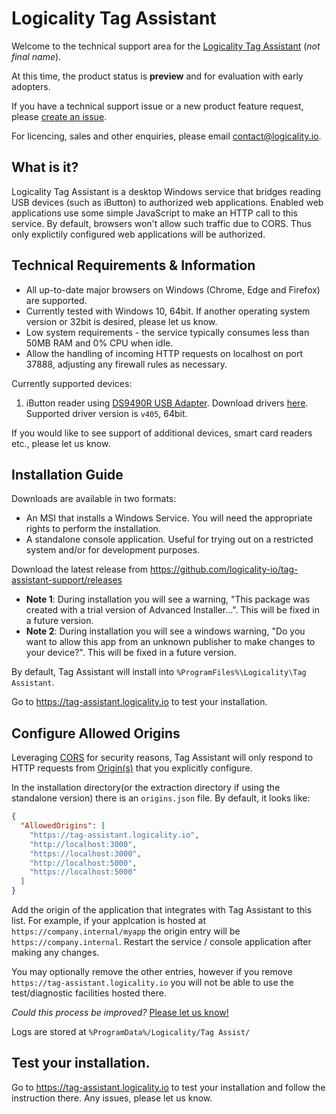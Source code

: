 # Logicality Tag Assistant

Welcome to the technical support area for the [Logicality Tag Assistant](https://tag-assistant.logicality.io) (_not final name_).

At this time, the product status is **preview** and for evaluation with early adopters.

If you have a technical support issue or a new product feature request, please [create an issue](https://github.com/logicality-io/tag-assistant-support/issues/new).

For licencing, sales and other enquiries, please email contact@logicality.io.

## What is it?

Logicality Tag Assistant is a desktop Windows service that bridges reading USB devices (such as iButton) to authorized web applications. Enabled web
applications use some simple JavaScript to make an HTTP call to this service. By default, browsers won't allow such traffic due to CORS. Thus only explictily configured
web applications will be authorized.

## Technical Requirements & Information

- All up-to-date major browsers on Windows (Chrome, Edge and Firefox) are supported.
- Currently tested with Windows 10, 64bit. If another operating system version or 32bit is desired, please let us know.
- Low system requirements - the service typically consumes less than 50MB RAM and 0% CPU when idle.
- Allow the handling of incoming HTTP requests on localhost on port 37888, adjusting any firewall rules as necessary.

Currently supported devices:

1. iButton reader using [DS9490R USB Adapter](https://www.maximintegrated.com/en/products/ibutton-one-wire/ibutton/DS9490R.html). Download drivers [here](https://www.maximintegrated.com/en/products/ibutton-one-wire/one-wire/software-tools/drivers/download-1-wire-ibutton-drivers-for-windows.html). Supported driver version is `v405`, 64bit.

If you would like to see support of additional devices, smart card readers etc., please let us know.

## Installation Guide

Downloads are available in two formats:

- An MSI that installs a Windows Service. You will need the appropriate rights to perform the installation.
- A standalone console application. Useful for trying out on a restricted system and/or for development purposes.
  
Download the latest release from https://github.com/logicality-io/tag-assistant-support/releases

- **Note 1**: During installation you will see a warning, "This package was created with a trial version of Advanced Installer...". This will be fixed
in a future version.
- **Note 2**: During installation you will see a windows warning, "Do you want to allow this app from an unknown publisher to make changes to your device?". This will be fixed
in a future version.

By default, Tag Assistant will install into `%ProgramFiles%\Logicality\Tag Assistant`.

Go to https://tag-assistant.logicality.io to test your installation.

## Configure Allowed Origins

Leveraging [CORS](https://en.wikipedia.org/wiki/Cross-origin_resource_sharing) for security reasons, Tag Assistant will only respond to
HTTP requests from [Origin(s)](https://developer.mozilla.org/en-US/docs/Web/HTTP/Headers/Origin) that you explicitly configure.

In the installation directory(or the extraction directory if using the standalone version) there is an `origins.json` file. 
By default, it looks like:

```json
{
  "AllowedOrigins": [
    "https://tag-assistant.logicality.io",
    "http://localhost:3000",
    "https://localhost:3000",
    "http://localhost:5000",
    "https://localhost:5000"
  ]
}
```

Add the origin of the application that integrates with Tag Assistant to this list. For example, if your applcation is hosted
at `https://company.internal/myapp` the origin entry will be `https://company.internal`. Restart the service / console application 
after making any changes. 

You may optionally remove the other entries, however if you remove `https://tag-assistant.logicality.io`
you will not be able to use the test/diagnostic facilities hosted there. 

_Could this process be improved?_ [Please let us know!](https://github.com/logicality-io/tag-assistant-support/issues/new)

Logs are stored at `%ProgramData%/Logicality/Tag Assist/`

## Test your installation.

Go to https://tag-assistant.logicality.io to test your installation and follow the instruction there. Any issues, please let us know.

